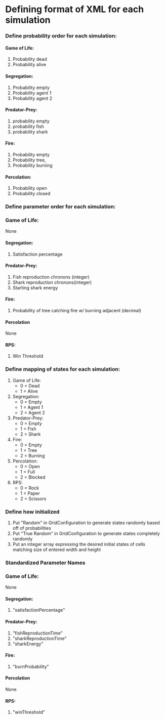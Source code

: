 # Defining format of XML for each simulation

### Define probability order for each simulation:
#### Game of Life: 
1. Probability dead 
2. Probability alive
#### Segregation: 
1. Probability empty
2. Probability agent 1
3. Probability agent 2
#### Predator-Prey: 
1. probability empty
2. probability fish
3. probability shark
#### Fire: 
1. Probability empty
2. Probability tree, 
3. Probability burning
#### Percolation: 
1. Probability open
2. Probability closed

### Define parameter order for each simulation:
### Game of Life: 
None
#### Segregation:
1. Satisfaction percentage
#### Predator-Prey:
1. Fish reproduction chronons (integer)
2. Shark reproduction chronons(integer)
3. Starting shark energy
#### Fire:
1. Probability of tree catching fire w/ burning adjacent (decimal)
#### Percolation
None
#### RPS: 
1. Win Threshold

### Define mapping of states for each simulation:
1. Game of Life: 
    * 0 = Dead
    * 1 = Alive
2. Segregation: 
    * 0 = Empty
    * 1 = Agent 1
    * 2 = Agent 2
3. Predator-Prey:
    * 0 = Empty
    * 1 = Fish
    * 2 = Shark
4. Fire:
    * 0 = Empty
    * 1 = Tree
    * 2 = Burning
5. Percolation:
    * 0 = Open
    * 1 = Full
    * 2 = Blocked
6. RPS:
    * 0 = Rock
    * 1 = Paper
    * 2 = Scissors

### Define how initialized
1. Put "Random" in GridConfiguration to generate states randomly based off of probabilities
2. Put "True Random" in GridConfiguration to generate states completely randomly
3. Put an integer array expressing the desired initial states of cells matching size of entered width and height

### Standardized Parameter Names
### Game of Life: 
None
#### Segregation:
1. "satisfactionPercentage"
#### Predator-Prey:
1. "fishReproductionTime"
2. "sharkReproductionTime"
3. "sharkEnergy"
#### Fire:
1. "burnProbability"
#### Percolation
None
#### RPS: 
1. "winThreshold"
